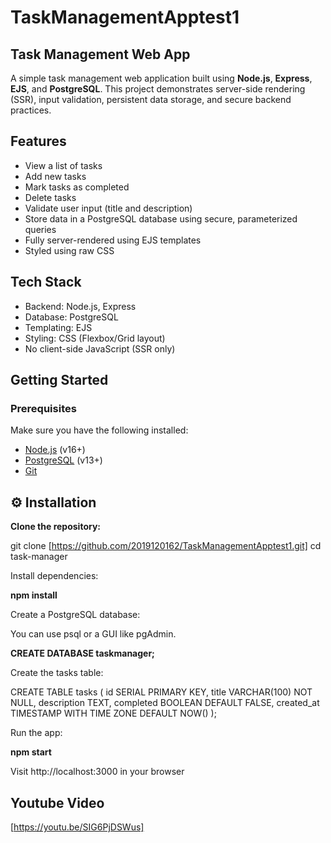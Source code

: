# TaskManagementApptest1

## Task Management Web App

A simple task management web application built using **Node.js**, **Express**, **EJS**, and **PostgreSQL**. This project demonstrates server-side rendering (SSR), input validation, persistent data storage, and secure backend practices.



## Features

- View a list of tasks
- Add new tasks
- Mark tasks as completed
- Delete tasks
- Validate user input (title and description)
- Store data in a PostgreSQL database using secure, parameterized queries
- Fully server-rendered using EJS templates
- Styled using raw CSS


## Tech Stack

- Backend: Node.js, Express
- Database: PostgreSQL
- Templating: EJS
- Styling: CSS (Flexbox/Grid layout)
- No client-side JavaScript (SSR only)



## Getting Started

### Prerequisites

Make sure you have the following installed:
- [Node.js](https://nodejs.org/) (v16+)
- [PostgreSQL](https://www.postgresql.org/) (v13+)
- [Git](https://git-scm.com/)


## ⚙️ Installation
**Clone the repository:**

   git clone [https://github.com/2019120162/TaskManagementApptest1.git]
   cd task-manager

Install dependencies:

**npm install**

Create a PostgreSQL database:

You can use psql or a GUI like pgAdmin.

**CREATE DATABASE taskmanager;**

Create the tasks table:

CREATE TABLE tasks (
  id SERIAL PRIMARY KEY,
  title VARCHAR(100) NOT NULL,
  description TEXT,
  completed BOOLEAN DEFAULT FALSE,
  created_at TIMESTAMP WITH TIME ZONE DEFAULT NOW()
);


Run the app:

**npm start**

Visit http://localhost:3000 in your browser



## Youtube Video

[https://youtu.be/SIG6PjDSWus]
